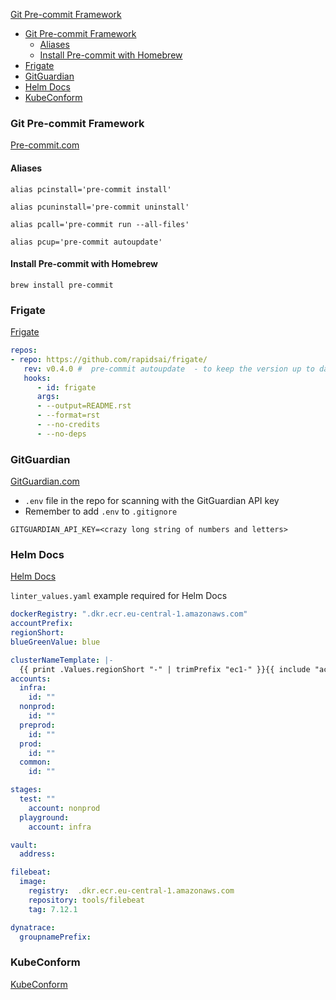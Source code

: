 [Git Pre-commit Framework](#git-pre-commit-framework)

- [Git Pre-commit Framework](#git-pre-commit-framework)
  - [Aliases](#aliases)
  - [Install Pre-commit with Homebrew](#install-pre-commit-with-homebrew)
- [Frigate](#frigate)
- [GitGuardian](#gitguardian)
- [Helm Docs](#helm-docs)
- [KubeConform](#kubeconform)

### Git Pre-commit Framework

[Pre-commit.com](https://pre-commit.com/)

#### Aliases

```shell
alias pcinstall='pre-commit install'
```

```shell
alias pcuninstall='pre-commit uninstall'
```

```shell
alias pcall='pre-commit run --all-files'
```

```shell
alias pcup='pre-commit autoupdate'
```

#### Install Pre-commit with Homebrew

```shell
brew install pre-commit
```

### Frigate

[Frigate](https://frigate.readthedocs.io/en/latest/)

```yaml
repos:
- repo: https://github.com/rapidsai/frigate/
   rev: v0.4.0 #  pre-commit autoupdate  - to keep the version up to date
   hooks:
      - id: frigate
      args:
      - --output=README.rst
      - --format=rst
      - --no-credits
      - --no-deps
```

### GitGuardian

[GitGuardian.com](https://www.gitguardian.com/)

- `.env` file in the repo for scanning with the GitGuardian API key
- Remember to add `.env` to `.gitignore`

```shell
GITGUARDIAN_API_KEY=<crazy long string of numbers and letters>
```

### Helm Docs

[Helm Docs](https://github.com/norwoodj/helm-docs)

`linter_values.yaml` example required for Helm Docs

```yaml
dockerRegistry: ".dkr.ecr.eu-central-1.amazonaws.com"
accountPrefix:
regionShort:
blueGreenValue: blue

clusterNameTemplate: |-
  {{ print .Values.regionShort "-" | trimPrefix "ec1-" }}{{ include "account.name" . }}-{{ .Values.blueGreenValue }}
accounts:
  infra:
    id: ""
  nonprod:
    id: ""
  preprod:
    id: ""
  prod:
    id: ""
  common:
    id: ""

stages:
  test: ""
    account: nonprod
  playground:
    account: infra

vault:
  address:

filebeat:
  image:
    registry:  .dkr.ecr.eu-central-1.amazonaws.com
    repository: tools/filebeat
    tag: 7.12.1

dynatrace:
  groupnamePrefix:
```

### KubeConform

[KubeConform](https://github.com/yannh/kubeconform)